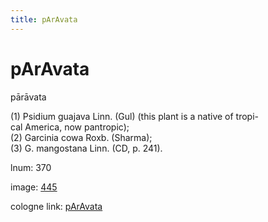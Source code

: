 ```yaml
---
title: pArAvata
---
```


# pArAvata

pārāvata  <div n="P" />(1) Psidium guajava Linn. (Gul) (this plant is a native of tropi- <div n="lb" />cal America, now pantropic); <div n="P" />(2) Garcinia cowa Roxb. (Sharma); <div n="P" />(3) G. mangostana Linn. (CD, p. 241).

lnum: 370

image: [445](https://www.sanskrit-lexicon.uni-koeln.de/scans/csl-apidev/servepdf.php?dict=snp&page=445)

cologne link: [pArAvata](https://sanskrit-lexicon.uni-koeln.de/scans/csl-apidev/getword.php?dict=snp&key=pArAvata)

